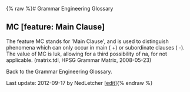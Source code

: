 {% raw %}# Grammar Engineering Glossary

## MC \[feature: Main Clause\]

The feature MC stands for 'Main Clause', and is used to distinguish
phenomena which can only occur in main ( +) or subordinate clauses ( -).
The value of MC is luk, allowing for a third possibility of na, for not
applicable. (matrix.tdl, HPSG Grammar Matrix, 2008-05-23)

Back to the Grammar Engineering Glossary.

Last update: 2012-09-17 by NedLetcher [[edit](https://github.com/delph-in/docs/wiki/GeGlossaryMC/_edit)]{% endraw %}